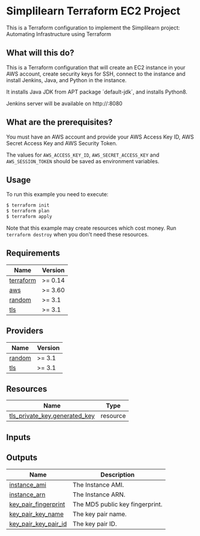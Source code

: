 # Simplilearn Terraform EC2 Project
This is a Terraform configuration to implement the Simplilearn project: Automating Infrastructure using Terraform


## What will this do?

This is a Terraform configuration that will create an EC2 instance in your AWS account, create security keys for SSH, connect to the instance and install Jenkins, Java, and Python in the instance.

It installs Java JDK from APT package ´default-jdk´, and installs Python8.

Jenkins server will be available on http://<EC2-public-ip>:8080

## What are the prerequisites?

You must have an AWS account and provide your AWS Access Key ID, AWS Secret Access Key and AWS Security Token.

The values for `AWS_ACCESS_KEY_ID`, `AWS_SECRET_ACCESS_KEY` and `AWS_SESSION_TOKEN` should be saved as environment variables.

## Usage

To run this example you need to execute:

```bash
$ terraform init
$ terraform plan
$ terraform apply
```

Note that this example may create resources which cost money. Run `terraform destroy` when you don't need these resources.

## Requirements

| Name | Version |
|------|---------|
| <a name="requirement_terraform"></a> [terraform](#requirement\_terraform) | >= 0.14 |
| <a name="requirement_aws"></a> [aws](#requirement\_aws) | >= 3.60 |
| <a name="requirement_random"></a> [random](#requirement\_random) | >= 3.1 |
| <a name="requirement_tls"></a> [tls](#requirement\_tls) | >= 3.1 |

## Providers

| Name | Version |
|------|---------|
| <a name="provider_random"></a> [random](#provider\_random) | >= 3.1 |
| <a name="provider_tls"></a> [tls](#provider\_tls) | >= 3.1 |

## Resources

| Name | Type |
|------|------|
| [tls_private_key.generated_key](https://registry.terraform.io/providers/hashicorp/tls/latest/docs/resources/private_key) | resource |

## Inputs

## Outputs

| Name | Description |
|------|-------------|
| <a name="output_instance_ami"></a> [instance\_ami](#output\_instance\_ami) | The Instance AMI. |
| <a name="output_instance_arn"></a> [instance\_arn](#output\_instance\_arn) | The  Instance ARN. |
| <a name="output_key_pair_fingerprint"></a> [key\_pair\_fingerprint](#output\_key\_pair\_fingerprint) | The MD5 public key fingerprint. |
| <a name="output_key_pair_key_name"></a> [key\_pair\_key\_name](#output\_key\_pair\_key\_name) | The key pair name. |
| <a name="output_key_pair_key_pair_id"></a> [key\_pair\_key\_pair\_id](#output\_key\_pair\_key\_pair\_id) | The key pair ID. |

